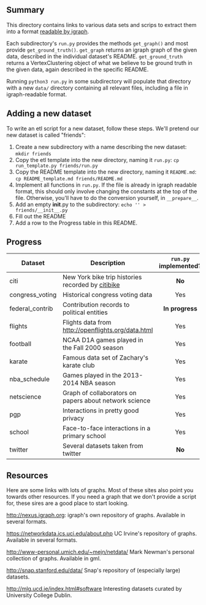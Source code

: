 ## Summary

This directory contains links to various data sets and scrips to extract them into a format [readable by igraph](http://igraph.org/python/doc/tutorial/tutorial.html#igraph-and-the-outside-world). 

Each subdirectory's `run.py` provides the methods `get_graph()` and most provide `get_ground_truth()`. `get_graph` returns an igraph graph of the given data, described in the individual dataset's README. `get_ground_truth` returns a VertexClustering object of what we believe to be ground truth in the given data, again described in the specific README.

Running `python3 run.py` in some subdirectory will populate that directory with a new `data/` directory containing all relevant files, including a file in igraph-readable format.


## Adding a new dataset

To write an etl script for a new dataset, follow these steps. We'll pretend our new dataset is called "friends":

1. Create a new subdirectory with a name describing the new dataset: `mkdir friends`
2. Copy the etl template into the new directory, naming it `run.py`: `cp run_template.py friends/run.py`
2. Copy the README template into the new directory, naming it `README.md`: `cp README_template.md friends/README.md`
4. Implement all functions in `run.py`. If the file is already in igraph readable format, this should only involve changing the constants at the top of the file. Otherwise, you'll have to do the conversion yourself, in `__prepare__`.
5. Add an empty __init__.py to the subdirectory: `echo '' > friends/__init__.py`
5. Fill out the README
6. Add a row to the Progress table in this README.

## Progress
| Dataset | Description | `run.py` implemented? | README written? | Ground Truth implemented?
| ------- | ------------|:---------------------:|:---------------:|:----:|
| citi | New York bike trip histories recorded by [citibike](http://www.citibikenyc.com/system-data) | **No** | **In Progress** | **No** |
| congress_voting | Historical congress voting data | Yes | Yes | Yes |
| federal_contrib | Contribution records to political entities | **In progress** | **No** | **No** |
| flights | Flights data from <http://openflights.org/data.html> | Yes | Yes | Yes |
| football | NCAA D1A games played in the Fall 2000 season | Yes | Yes | Yes |
| karate | Famous data set of Zachary's karate club | Yes | Yes | **No** |
| nba_schedule | Games played in the 2013-2014 NBA season | Yes | **No** | **No** |
| netscience | Graph of collaborators on papers about network science | Yes | **No** | **No** |
| pgp | Interactions in pretty good privacy | Yes | **No** | **No** |
| school | Face-to-face interactions in a primary school | Yes | **No** | **No** |
| twitter | Several datasets taken from twitter | **No** | **No** | **No** |

## Resources
Here are some links with lots of graphs. Most of these sites also point you towards other resources. If you need a graph that we don't provide a script for, these sires are a good place to start looking.

<http://nexus.igraph.org>: igraph's own repository of graphs. Available in several formats.

<https://networkdata.ics.uci.edu/about.php> UC Irvine's repository of graphs. Available in several formats.

<http://www-personal.umich.edu/~mejn/netdata/> Mark Newman's personal collection of graphs. Available in gml.

<http://snap.stanford.edu/data/> Snap's repository of (especially large) datasets. 

<http://mlg.ucd.ie/index.html#software> Interesting datasets curated by University College Dublin.